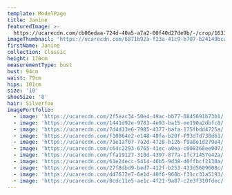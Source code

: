 ```yaml
---
template: ModelPage
title: Janine
featuredImage: >-
  https://ucarecdn.com/cb06edaa-724d-40a5-a7a2-00f40d27de9b/-/crop/1633x1246/0,0/-/preview/
imageThumbnail: 'https://ucarecdn.com/6871b92a-f23a-41c9-b787-b24149bcaf92/'
firstName: Janine
collection: Classic
height: 170cm
measurementType: bust
bust: 94cm
waist: 79cm
hips: 101cm
size: '10'
shoeSize: '8'
hair: Silverfox
imagePortfolio:
  - image: 'https://ucarecdn.com/2f5eac34-50e4-49ac-bb77-6845691b73b1/'
  - image: 'https://ucarecdn.com/1441d92e-9783-4e93-ba15-ee190a2dbfc8/'
  - image: 'https://ucarecdn.com/7d4d13e6-7985-4377-bafa-175fbdd4725a/'
  - image: 'https://ucarecdn.com/f10864e2-e148-48fa-b20f-f93d7d738d61/'
  - image: 'https://ucarecdn.com/71e1af07-7a2d-4728-b126-f9a8e1d279e4/'
  - image: 'https://ucarecdn.com/c64c2293-6765-41ec-a0ea-c008368ee007/'
  - image: 'https://ucarecdn.com/ffa19127-318d-4397-877a-1fc71457e42a/'
  - image: 'https://ucarecdn.com/61e24ecc-5414-46b5-9d38-d0ffbcf2130a/'
  - image: 'https://ucarecdn.com/27f8dbd9-bed7-412f-b253-433d5609608c/'
  - image: 'https://ucarecdn.com/d47672e7-6e1d-40f6-968b-f31cc31a5193/'
  - image: 'https://ucarecdn.com/8cdc11e5-ae1c-4f21-9a87-c2e3f310fdec/'
---
```


